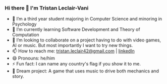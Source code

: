 ### Hi there 👋 I'm Tristan Leclair-Vani



- 🔭 I’m a third year student majoring in Computer Science and minoring in Psychology
- 🌱 I’m currently learning Software Development and Theory of Computation
- 👯 I’m looking to collaborate on a project having to do with video games, AI or music. But most importantly I want to try new things.
- 📫 How to reach me: tristan.leclair42@gmail.com | [linkedIn](https://www.linkedin.com/in/tristan-leclair-vani/)
- 😄 Pronouns: he/him
- ⚡ Fun fact: I can name any country's flag if you show it to me. 
- 💭 Dream project: A game that uses music to drive both mechanics and story.
